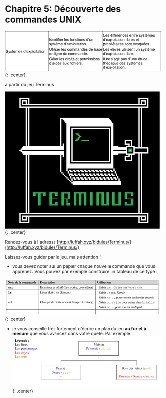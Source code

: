 # Chapitre 5: Découverte des commandes UNIX

![image](data/BO.png){: .center}

à partir du jeu Terminus

![image](data/terminus.png){: .center}


Rendez-vous à l'adresse [http://luffah.xyz/bidules/Terminus/](http://luffah.xyz/bidules/Terminus/)

Laissez-vous guider par le jeu, mais attention !
- vous devez noter sur un papier chaque nouvelle commande que vous apprenez. Vous pouvez par exemple construire un tableau de ce type :

![image](data/term_1.png){: .center}


- je vous conseille très fortement d'écrire un plan du jeu **au fur et à mesure** que vous avancez dans votre quête. Par exemple :
![image](data/term_2.png){: .center}

<!--
## Correction
Voici [un corrigé](data/Terminus-corrige.pdf) établi par Charles Poulmaire, de l'académie de Versailles.
-->
